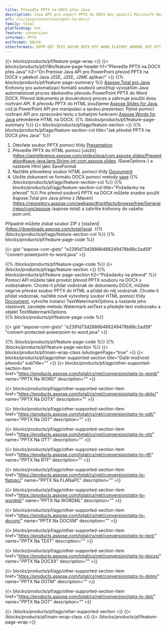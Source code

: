 ```yaml
---
title: Převeďte PPTX na DOCX přes Java
description: Java API pro export PPTX do DOCX bez použití Microsoft Word nebo PowerPoint
url: /cs/java/conversion/pptx-to-docx/
family: total
platformtag: net
feature: conversion
informat: PPTX
outformat: DOCXX
otherformats: DOTM ODT TEXT DOCXM DOTX RTF WORD FLATOPC WORDML DOT OTT DOCX
---
```

{{< blocks/products/pf/feature-page-wrap >}}
{{< blocks/products/pf/i18n/feature-page-header h1="Převeďte PPTX na DOCX přes Java" h2="On Premise Java API pro PowerPoint převod PPTX na DOCX v jakékoli Java J2SE, J2EE, J2ME aplikací" >}}
{{% blocks/products/pf/feature-page-summary %}}
[Aspose.Total pro Java](https://products.aspose.com/total/java/) Knihovny pro automatizaci formátů souborů umožňují vývojářům Java automatizovat proces dávkového převodu PowerPoint PPTX do Word DOCX. Převod dokumentu je dvoukrokový proces a zahrnuje použití dvou rozhraní API. K převodu PPTX do HTML použijeme [Aspose.Slides for Java](https://products.aspose.com/slides/java/), což je PowerPoint API pro manipulaci a správu prezentací. Pptxé pomocí rozhraní API pro zpracování textu s bohatými funkcemi [Aspose.Words for Java](https://products.aspose.com/words/java/) převedeme HTML na DOCX.
{{% /blocks/products/pf/feature-page-summary  %}}
{{< blocks/products/pf/agp/feature-section >}}
{{% blocks/products/pf/agp/feature-section-col title="Jak převést PPTX na DOCX přes Java" %}}
1. Otevřete soubor PPTX pomocí třídy [Presentation](https://apireference.aspose.com/slides/java/com.aspose.slides/Presentation)
2. Převeďte PPTX do HTML pomocí [uložit](https://apireference.aspose.com/slides/java/com.aspose.slides/Presentation#save-java.lang.String-int-com.aspose.slides. ISaveOptions-) a nastavte Html jako SaveFormat
3. Načtěte převedený soubor HTML pomocí třídy [Docxument](https://apireference.aspose.com/words/java/com.aspose.words/Docxument)
4. Uložte dokument ve formátu DOCX pomocí metody [save](https://apireference.aspose.com/words/java/com.aspose.words/Docxument#save(java.lang.String,int))
{{% /blocks/products/pf/agp/feature-section-col %}}
{{% blocks/products/pf/agp/feature-section-col title="Požadavky na převod" %}}
Pro převod souborů PPTX na DOCX můžete snadno použít Aspose.Total pro Java přímo z [Maven](https://repository.aspose.com/webapp/#/artifacts/browse/tree/General/repo/com/aspose /aspose-total) a zahrňte knihovny do vašeho pom.xml.

Případně můžete získat soubor ZIP z [stažení] (https://downloads.aspose.com/total/java).
{{% /blocks/products/pf/agp/feature-section-col %}}
{{% blocks/products/pf/feature-page-code %}}

{{< gist "aspose-com-gists" "e2391d73d26866486249478b88c2ad59" "convert-powerpoint-to-word.java" >}}

{{% /blocks/products/pf/feature-page-code %}}
{{< /blocks/products/pf/agp/feature-section >}}
{{% blocks/products/pf/feature-page-section  h2="Požadavky na převod" %}}
Pomocí API můžete také provést převod PPTX souboru na DOCX s vodoznakem. Chcete-li přidat vodoznak do dokumentu DOCX, můžete nejprve převést soubor PPTX do HTML a přidat do něj vodoznak. Chcete-li přidat vodoznak, načtěte nově vytvořený soubor HTML pomocí třídy [Docxument](https://apireference.aspose.com/words/java/com.aspose.words/Docxument), vytvořte instanci TextWatermarkOptions a nastavte jeho vlastnosti, zavolejte metodu Watermark.setText a předejte text vodoznaku a objekt TextWatermarkOptions.  
{{% blocks/products/pf/feature-page-code %}}

{{< gist "aspose-com-gists" "e2391d73d26866486249478b88c2ad59" "convert-protected-powerpoint-to-word.java" >}}
{{% /blocks/products/pf/feature-page-code  %}}
{{% /blocks/products/pf/feature-page-section %}}
{{< blocks/products/pf/main-wrap-class isAutogenPage="true" >}}
{{< blocks/products/pf/agp/other-supported-section title="Další možnosti převodu" subTitle="" >}}
{{< blocks/products/pf/agp/other-supported-section-item href="https://products.aspose.com/total/cs/net/conversion/pptx-to-word/" name="PPTX Na WORD" description="" >}}

{{< blocks/products/pf/agp/other-supported-section-item href="https://products.aspose.com/total/cs/net/conversion/pptx-to-dotx/" name="PPTX Na DOTX" description="" >}}

{{< blocks/products/pf/agp/other-supported-section-item href="https://products.aspose.com/total/cs/net/conversion/pptx-to-odt/" name="PPTX Na ODT" description="" >}}

{{< blocks/products/pf/agp/other-supported-section-item href="https://products.aspose.com/total/cs/net/conversion/pptx-to-ott/" name="PPTX Na OTT" description="" >}}

{{< blocks/products/pf/agp/other-supported-section-item href="https://products.aspose.com/total/cs/net/conversion/pptx-to-rtf/" name="PPTX Na RTF" description="" >}}

{{< blocks/products/pf/agp/other-supported-section-item href="https://products.aspose.com/total/cs/net/conversion/pptx-to-flatopc/" name="PPTX Na FLANaPC" description="" >}}

{{< blocks/products/pf/agp/other-supported-section-item href="https://products.aspose.com/total/cs/net/conversion/pptx-to-wordml/" name="PPTX Na WORDML" description="" >}}

{{< blocks/products/pf/agp/other-supported-section-item href="https://products.aspose.com/total/cs/net/conversion/pptx-to-docxm/" name="PPTX Na DOCXM" description="" >}}

{{< blocks/products/pf/agp/other-supported-section-item href="https://products.aspose.com/total/cs/net/conversion/pptx-to-text/" name="PPTX Na TEXT" description="" >}}

{{< blocks/products/pf/agp/other-supported-section-item href="https://products.aspose.com/total/cs/net/conversion/pptx-to-docxx/" name="PPTX Na DOCXX" description="" >}}

{{< blocks/products/pf/agp/other-supported-section-item href="https://products.aspose.com/total/cs/net/conversion/pptx-to-dotm/" name="PPTX Na DOTM" description="" >}}

{{< blocks/products/pf/agp/other-supported-section-item href="https://products.aspose.com/total/cs/net/conversion/pptx-to-dot/" name="PPTX Na DOT" description="" >}}


{{< /blocks/products/pf/agp/other-supported-section >}}
{{< /blocks/products/pf/main-wrap-class >}}
{{< /blocks/products/pf/feature-page-wrap >}}